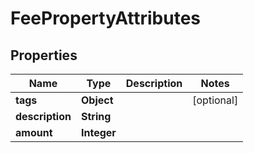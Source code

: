 

# FeePropertyAttributes


## Properties

| Name | Type | Description | Notes |
|------------ | ------------- | ------------- | -------------|
|**tags** | **Object** |  |  [optional] |
|**description** | **String** |  |  |
|**amount** | **Integer** |  |  |



